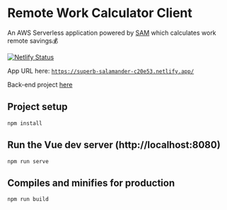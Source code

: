 # Remote Work Calculator Client

An AWS Serverless application powered by [SAM](https://aws.amazon.com/serverless/sam/) which calculates work remote savings:moneybag:

[![Netlify Status](https://api.netlify.com/api/v1/badges/2627c408-0907-445a-b365-119262e9c5c1/deploy-status)](https://app.netlify.com/sites/superb-salamander-c20e53/deploys)

App URL here: [`https://superb-salamander-c20e53.netlify.app/`](https://superb-salamander-c20e53.netlify.app/)

Back-end project [here](https://github.com/MatthewCYLau/aws-sam-remote-work-calculator-api)

## Project setup

```
npm install
```

## Run the Vue dev server (http://localhost:8080)

```
npm run serve
```

## Compiles and minifies for production

```
npm run build
```
